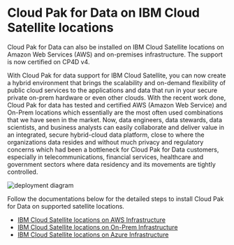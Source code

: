 # Cloud Pak for Data on IBM Cloud Satellite locations

Cloud Pak for Data can also be installed on IBM Cloud Satellite locations on Amazon Web Services (AWS) and on-premises infrastructure. The support is now certified on CP4D v4.

With Cloud Pak for data support for IBM Cloud Satellite, you can now create a hybrid environment that brings the scalability and on-demand flexibility of public cloud services to the applications and data that run in your secure private on-prem hardware or even other clouds. With the recent work done, Cloud Pak for data has tested and certified AWS (Amazon Web Service) and On-Prem locations which essentially are the most often used combinations that we have seen in the market.  Now, data engineers, data stewards, data scientists, and business analysts can easily collaborate and deliver value in an integrated, secure hybrid-cloud data platform, close to where the organizations data resides and without much privacy and regulatory concerns which had been a bottleneck for Cloud Pak for Data customers, especially in telecommunications, financial services, healthcare and government sectors where data residency and its movements are tightly controlled.

![deployment diagram](images/cpd-on-ibm-cloud-satellite.png)

Follow the documentations below for the detailed steps to install Cloud Pak for Data on supported satellite locations.

-   [IBM Cloud Satellite locations on AWS Infrastructure](./aws/README.md)
-   [IBM Cloud Satellite locations on On-Prem Infrastructure](./on-premises/README.md)
-   [IBM Cloud Satellite locations on Azure Infrastructure](./azure/README.md)
